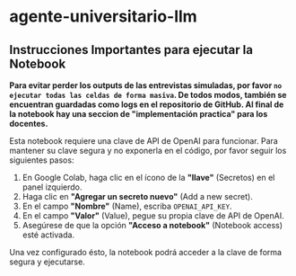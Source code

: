 # agente-universitario-llm

## **Instrucciones Importantes para ejecutar la Notebook**

**Para evitar perder los outputs de las entrevistas simuladas, por favor `no ejecutar todas las celdas de forma masiva`. De todos modos, también se encuentran guardadas como logs en el repositorio de GitHub. Al final de la notebook hay una seccion de "implementación practica" para los docentes.** 


Esta notebook requiere una clave de API de OpenAI para funcionar. Para mantener su clave segura y no exponerla en el código, por favor seguir los siguientes pasos:

1.  En Google Colab, haga clic en el ícono de la **"llave"** (Secretos) en el panel izquierdo.
2.  Haga clic en **"Agregar un secreto nuevo"** (Add a new secret).
3.  En el campo **"Nombre"** (Name), escriba `OPENAI_API_KEY`.
4.  En el campo **"Valor"** (Value), pegue su propia clave de API de OpenAI.
5.  Asegúrese de que la opción **"Acceso a notebook"** (Notebook access) esté activada.

Una vez configurado ésto, la notebook podrá acceder a la clave de forma segura y ejecutarse.
